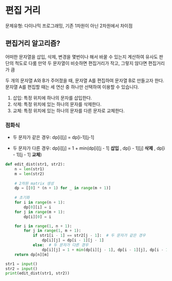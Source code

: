 # 편집 거리
문제유형: 다이나믹 프로그래밍, 기존 1차원이 아닌 2차원에서 차이점

## 편집거리 알고리즘?
어떠한 문자열을 삽입, 삭제, 변경을 몇번이나 해서 바꿀 수 있는지 계산하여 유사도 판단의 척도로 다룸
만약 두 문자열이 비슷하면 편집거리가 작고, 그렇지 않다면 편집거리가 큼

두 개의 문자열 A와 B가 주어졌을 때, 문자열 A를 편집하여 문자열 B로 만들고자 한다. 문자열 A를 편집할 때는 세 연산 중 하나만 선택하여 이용할 수 있습니다.
1. 삽입: 특정 위치에 하나의 문자를 삽입한다.
2. 삭제: 특정 위치에 있는 하나의 문자를 삭제한다.
3. 교체: 특정 위치에 있는 하나의 문자를 다른 문자로 교체한다.



### 점화식
* 두 문자가 같은 경우: dp[i][j] = dp[i-1][j-1]

* 두 문자가 다른 경우: dp[i][j] = 1 + min(dp[i][j - 1] **삽입** , dp[i - 1][j] **삭제** , dp[i - 1][j - 1] **교체**)



```python
def edit_dist(str1, str2):
    n = len(str1)
    m = len(str2)
    
    # 2차원 matrix 생성
    dp = [[0] * (n + 1) for _ in range(m + 1)]
    
    # 초기화
    for i in range(n + 1):
        dp[0][i] = i
    for j in range(m + 1):
        dp[i][0] = i

    for i in range(1, n + 1):
        for j in range(1, m + 1):
            if str1[i - 1] == str2[j - 1]:  # 두 문자가 같은 경우
                dp[i][j] = dp[i - 1][j - 1]
            else:  # 두 문자가 다른 경우
                dp[i][j] = 1 + min(dp[i][j - 1], dp[i - 1][j], dp[i - 1][j - 1]) # 삽입, 삭제, 교체 중 가장 작은거 + 1
    return dp[n][m]

str1 = input()
str2 = input()
print(edit_dist(str1, str2))
```
